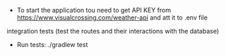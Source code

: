 - To start the application tou need to get API KEY from https://www.visualcrossing.com/weather-api and att it to .env file

integration tests  (test the routes and their interactions with the database)
- Run tests: ./gradlew test  
